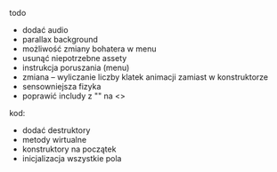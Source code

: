 todo  
- dodać audio  
- parallax background   
- możliwość zmiany bohatera w menu
- usunąć niepotrzebne assety  
- instrukcja poruszania (menu)  
- zmiana – wyliczanie liczby klatek animacji zamiast w konstruktorze
- sensowniejsza fizyka
- poprawić includy z "" na <>

kod:
- dodać destruktory
- metody wirtualne
- konstruktory na początek
- inicjalizacja wszystkie pola